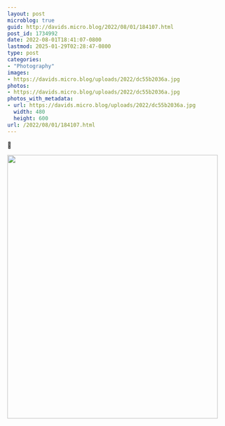 ```yaml
---
layout: post
microblog: true
guid: http://davids.micro.blog/2022/08/01/184107.html
post_id: 1734992
date: 2022-08-01T18:41:07-0800
lastmod: 2025-01-29T02:28:47-0800
type: post
categories:
- "Photography"
images:
- https://davids.micro.blog/uploads/2022/dc55b2036a.jpg
photos:
- https://davids.micro.blog/uploads/2022/dc55b2036a.jpg
photos_with_metadata:
- url: https://davids.micro.blog/uploads/2022/dc55b2036a.jpg
  width: 480
  height: 600
url: /2022/08/01/184107.html
---
```

🐢

<img src="/uploads/2022/dc55b2036a.jpg" width="480" height="600" alt="">
